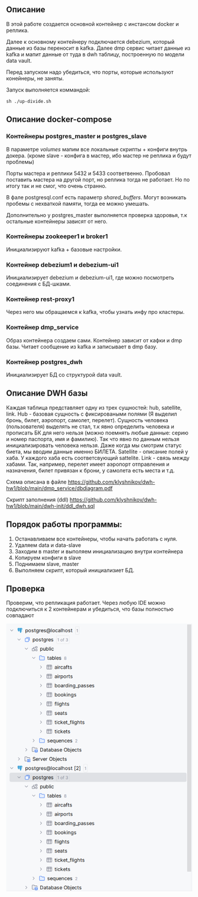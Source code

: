 ## Описание
В этой работе создается основной контейнер с инстансом docker и реплика. 

Далее к основному контейнеру подключается debezium, который данные из базы переносит в kafka. Далее dmp сервис читает данные из kafka и мапит данные от туда в dwh таблицу, построенную по модели data vault. 

Перед запуском надо убедиться, что порты, которые используют конейнеры, не заняты.

Запуск выполняется коммандой:

```
sh ./up-divide.sh
```
## Описание docker-compose

### Контейнеры postgres_master и postgres_slave
В параметре *volumes* мапим все локальные скрипты + конфиги внутрь докера. (кроме slave - конфига в мастер, ибо мастер не реплика и будут проблемы)

Порты мастера и реплики 5432 и 5433 соответвенно. Пробовал поставить мастера на другой порт, но реплика тогда не работает. Но по итогу так и не смог, что очень странно.

В фале postgresql.conf есть параметр *shared_buffers*. Могут возникать пробемы с нехваткой памяти, тогда ее можно умешать.

Дополнительно у postgres_master выполняется проверка здоровья, т.к остальные контейнеры зависят от него.

### Контейнеры zookeeper1 и broker1
Инициализируют kafka + базовые настройки.

### Контейнер debezium1 и debezium-ui1
Инициализирует debezium и debezium-ui1, где можно посмотреть соединения с БД-шками.

### Контейнер rest-proxy1
Через него мы обращаемся к kafka, чтобы узнать инфу про кластеры.

### Контейнер dmp_service
Образ контейнера создаем сами. Контейнер зависит от кафки и dmp базы. Читает сообщение из kafka и записывает в dmp базу.

### Контейнер postgres_dwh
Инициализирует БД со структурой data vault.

## Описание DWH базы
Каждая таблица представляет одну из трех сущностей: hub, satellite, link. Hub - базовая сущность с фиксироваными полями (Я выделил бронь, билет, аэропорт, самолет, перелет). Сущность человека (пользователя) выделять не стал, т.к явно определить человека и прописать БК для него нельзя (можно поемнять любые данные: серию и номер паспорта, имя и фамилию). Так что явно по данным нельзя инициализировать человека нельзя. Даже когда мы смотрим статус биета, мы вводим данные именно БИЛЕТА. Satellite - описание полей у хаба. У каждого хаба есть соответсвующий sattelite. Link - связь между хабами. Так, например, перелет имеет аэропорт отправления и назначения, билет привязан к брони, у самолета есть места и т.д.

Схема описана в файле https://github.com/klyshnikov/dwh-hw1/blob/main/dmp_service/dbdiagram.pdf

Скрипт заполнения (ddl) https://github.com/klyshnikov/dwh-hw1/blob/main/dwh-init/ddl_dwh.sql

## Порядок работы программы:
1. Останавливаем все контейнеры, чтобы начать работать с нуля.
2. Удаляем data и data-slave
3. Заходим в master и выполяем инициализацию внутри контейнера
4. Копируем конфиги в slave
5. Поднимаем slave, master
6. Выполняем скрипт, который инициализиет БД.

## Проверка
Проверим, что репликация работает. Через любую IDE можно подключиться к 2 контейнерам и убедиться, что базы полностью совпадают

![alt text](https://github.com/klyshnikov/dwh-hw1/blob/main/%D0%A1%D0%BD%D0%B8%D0%BC%D0%BE%D0%BA%20%D1%8D%D0%BA%D1%80%D0%B0%D0%BD%D0%B0%20%D0%BE%D1%82%202024-11-04%2000-57-36.png)
